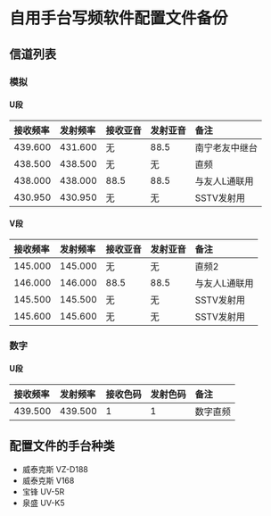 # 自用手台写频软件配置文件备份

## 信道列表

### 模拟

#### U段

| 接收频率 | 发射频率 | 接收亚音 | 发射亚音 | 备注 |
| :------ | :---- | :------ | :------ | :------ |
| 439.600 | 431.600 | 无 | 88.5 | 南宁老友中继台 |
| 438.500 | 438.500 | 无 | 无 | 直频 |
| 438.000 | 438.000 | 88.5 | 88.5 | 与友人L通联用 |
| 430.950 | 430.950 | 无 | 无 | SSTV发射用 |

#### V段

| 接收频率 | 发射频率 | 接收亚音 | 发射亚音 | 备注 |
| :------ | :---- | :------ | :------ | :------ |
| 145.000 | 145.000 | 无 | 无 | 直频2 |
| 146.000 | 146.000 | 88.5 | 88.5 | 与友人L通联用 |
| 145.500 | 145.500 | 无 | 无 | SSTV发射用 |
| 145.600 | 145.600 | 无 | 无 | SSTV发射用 |


### 数字

#### U段

| 接收频率 | 发射频率 | 接收色码 | 发射色码 | 备注 |
| :------ | :---- | :------ | :------ | :------ |
| 439.500 | 439.500 | 1 | 1 | 数字直频 |

## 配置文件的手台种类

- 威泰克斯 VZ-D188
- 威泰克斯 V168
- 宝锋 UV-5R
- 泉盛 UV-K5
